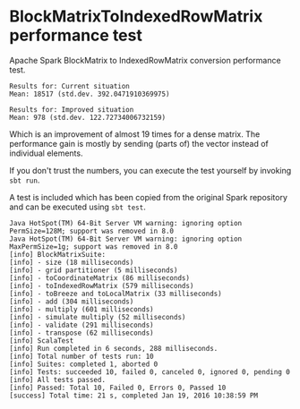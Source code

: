 # BlockMatrixToIndexedRowMatrix performance test

Apache Spark BlockMatrix to IndexedRowMatrix conversion performance test.
  
    Results for: Current situation
    Mean: 18517 (std.dev. 392.0471910369975)
    
    Results for: Improved situation
    Mean: 978 (std.dev. 122.72734006732159)

Which is an improvement of almost 19 times for a dense matrix. The performance gain is mostly by sending (parts of) the vector instead of individual elements.

If you don't trust the numbers, you can execute the test yourself by invoking `sbt run`.

A test is included which has been copied from the original Spark repository and can be executed using `sbt test`.

    Java HotSpot(TM) 64-Bit Server VM warning: ignoring option PermSize=128M; support was removed in 8.0
    Java HotSpot(TM) 64-Bit Server VM warning: ignoring option MaxPermSize=1g; support was removed in 8.0
    [info] BlockMatrixSuite:
    [info] - size (18 milliseconds)
    [info] - grid partitioner (5 milliseconds)
    [info] - toCoordinateMatrix (86 milliseconds)
    [info] - toIndexedRowMatrix (579 milliseconds)
    [info] - toBreeze and toLocalMatrix (33 milliseconds)
    [info] - add (304 milliseconds)
    [info] - multiply (601 milliseconds)
    [info] - simulate multiply (52 milliseconds)
    [info] - validate (291 milliseconds)
    [info] - transpose (62 milliseconds)
    [info] ScalaTest
    [info] Run completed in 6 seconds, 288 milliseconds.
    [info] Total number of tests run: 10
    [info] Suites: completed 1, aborted 0
    [info] Tests: succeeded 10, failed 0, canceled 0, ignored 0, pending 0
    [info] All tests passed.
    [info] Passed: Total 10, Failed 0, Errors 0, Passed 10
    [success] Total time: 21 s, completed Jan 19, 2016 10:38:59 PM

